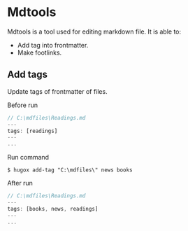 # Mdtools

Mdtools is a tool used for editing markdown file. It is able to:

- Add tag into frontmatter.
- Make footlinks.

## Add tags

Update tags of frontmatter of files.

Before run

```rust
// C:\mdfiles\Readings.md
---
tags: [readings]
---
...

```

Run command

```
$ hugox add-tag "C:\mdfiles\" news books
```

After run

```rust
// C:\mdfiles\Readings.md
---
tags: [books, news, readings]
---
...

```

